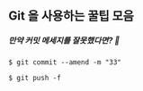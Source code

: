 ## Git 을 사용하는 꿀팁 모음



##### 만약 커밋 메세지를 잘못했다면? 🤨

```
$ git commit --amend -m "33"

$ git push -f
```


